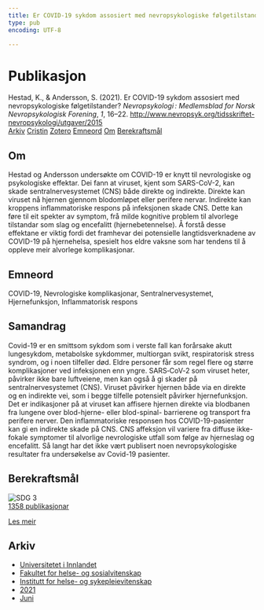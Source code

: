 ```yaml
---
title: Er COVID-19 sykdom assosiert med nevropsykologiske følgetilstander?
type: pub
encoding: UTF-8

---
```

<h1>Publikasjon</h1>
<article id="csl-bib-container-KJFXUS59" class="csl-bib-container">
  <div class="csl-bib-body"> <div class="csl-entry">Hestad, K., &#38; Andersson, S. (2021). Er COVID-19 sykdom assosiert med nevropsykologiske følgetilstander? <i>Nevropsykologi : Medlemsblad for Norsk Nevropsykologisk Forening</i>, <i>1</i>, 16–22. <a href="http://www.nevropsyk.org/tidsskriftet-nevropsykologi/utgaver/2015">http://www.nevropsyk.org/tidsskriftet-nevropsykologi/utgaver/2015</a></div> </div>
  <div class="csl-bib-buttons">
    <a href="#taxonomy-article-KJFXUS59" alt="archive" class="csl-bib-button">Arkiv</a>
    <a href="https://app.cristin.no/results/show.jsf?id=1912994" alt="Cristin" class="csl-bib-button">Cristin</a>
    <a href="http://zotero.org/groups/5881554/items/KJFXUS59" alt="Zotero" class="csl-bib-button">Zotero</a>
    <a href="#keywords-article-KJFXUS59" alt="keywords" class="csl-bib-button">Emneord</a>
    <a href="#about-article-KJFXUS59" alt="about_pub" class="csl-bib-button">Om</a>
    <a href="#sdg-article-KJFXUS59" alt="sdg" class="csl-bib-button">Berekraftsmål</a>
  </div>
  <div id="csl-bib-meta-container-KJFXUS59"></div>
</article>
<div id="csl-bib-meta-KJFXUS59" class="csl-bib-meta">
  <article id="about-article-KJFXUS59" class="about_pub-article">
    <h1>Om</h1>
    Hestad og Andersson undersøkte om COVID-19 er knytt til nevrologiske og psykologiske effektar. Dei fann at viruset, kjent som SARS-CoV-2, kan skade sentralnervesystemet (CNS) både direkte og indirekte. Direkte kan viruset nå hjernen gjennom blodomløpet eller perifere nervar. Indirekte kan kroppens inflammatoriske respons på infeksjonen skade CNS. Dette kan føre til eit spekter av symptom, frå milde kognitive problem til alvorlege tilstandar som slag og encefalitt (hjernebetennelse). Å forstå desse effektane er viktig fordi det framhevar dei potensielle langtidsverknadene av COVID-19 på hjernehelsa, spesielt hos eldre vaksne som har tendens til å oppleve meir alvorlege komplikasjonar.
  </article>
  <article id="keywords-article-KJFXUS59" class="keywords-article">
    <h1>Emneord</h1>
    COVID-19, Nevrologiske komplikasjonar, Sentralnervesystemet, Hjernefunksjon, Inflammatorisk respons
  </article>
  <article id="abstract-article-KJFXUS59" class="abstract-article">
    <h1>Samandrag</h1>
    Covid-19 er en smittsom sykdom som i verste fall kan forårsake akutt lungesykdom, metabolske sykdommer,  
multiorgan svikt, respiratorisk stress syndrom, og i noen tilfeller død. Eldre personer får som regel flere og større  
komplikasjoner ved infeksjonen enn yngre. SARS‐CoV‐2 som viruset heter, påvirker ikke bare luftveiene, men  
kan også å gi skader på sentralnervesystemet (CNS). Viruset påvirker hjernen både via en direkte og en indirekte  
vei, som i begge tilfelle potensielt påvirker hjernefunksjon. Det er indikasjoner på at viruset kan affisere hjernen  
direkte via blodbanen fra lungene over blod-hjerne- eller blod-spinal- barrierene og transport fra perifere nerver.  
Den inflammatoriske responsen hos COVID-19-pasienter kan gi en indirekte skade på CNS. CNS affeksjon vil  
variere fra diffuse ikke-fokale symptomer til alvorlige nevrologiske utfall som følge av hjerneslag og encefalitt. Så  
langt har det ikke vært publisert noen nevropsykologiske resultater fra undersøkelse av Covid-19 pasienter.
  </article>
  <article id="sdg-article-KJFXUS59" class="sdg-article">
    <h1>Berekraftsmål</h1>
    <div class="sdg-container"><div id="sdg3" class="sdg">
        <img src="{{< params subfolder >}}images/sdg/sdg03_nn.png" class="image" alt="SDG 3">
        <div class="sdg-overlay">
          <a href="{{< params subfolder >}}nn/archive/?sdg=3#archive" class="sdg-publication-count"><span>1358</span> publikasjonar</a>
          <p><a href="https://fn.no/om-fn/fns-baerekraftsmaal/god-helse-og-livskvalitet?lang=nno-NO" class="sdg-read-more">Les meir</a></p>
        </div>
      </div></div>
  </article>
  <article id="taxonomy-article-KJFXUS59" class="taxonomy-article">
    <h1>Arkiv</h1>
    <ul>
      <li><a href="{{< params subfolder >}}nn/archive/?key=3DCRN523">Universitetet i Innlandet</a></li>
      <li><a href="{{< params subfolder >}}nn/archive/?key=IDKFS3MX">Fakultet for helse- og sosialvitenskap</a></li>
      <li><a href="{{< params subfolder >}}nn/archive/?key=GTV4ECMZ">Institutt for helse- og sykepleievitenskap</a></li>
      <li><a href="{{< params subfolder >}}nn/archive/?key=4IUS5XY3">2021</a></li>
      <li><a href="{{< params subfolder >}}nn/archive/?key=2NHRB3LQ">Juni</a></li>
    </ul>
  </article>
</div>
